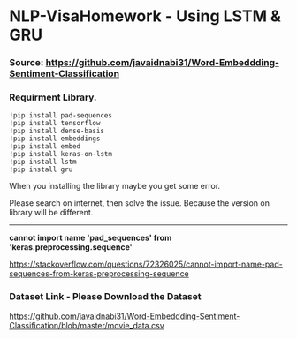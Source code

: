 # NLP-VisaHomework - Using LSTM & GRU

### Source: https://github.com/javaidnabi31/Word-Embeddding-Sentiment-Classification

### Requirment Library.
    !pip install pad-sequences
    !pip install tensorflow
    !pip install dense-basis
    !pip install embeddings
    !pip install embed
    !pip install keras-on-lstm
    !pip install lstm
    !pip install gru

When you installing the library maybe you get some error.

Please search on internet, then solve the issue. Because the version on library will be different.

---------------------------------------------------------------------------
**cannot import name 'pad_sequences' from 'keras.preprocessing.sequence'**

https://stackoverflow.com/questions/72326025/cannot-import-name-pad-sequences-from-keras-preprocessing-sequence

### Dataset Link - Please Download the Dataset
https://github.com/javaidnabi31/Word-Embeddding-Sentiment-Classification/blob/master/movie_data.csv
